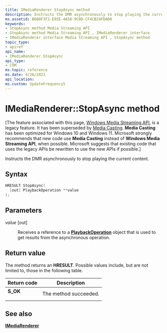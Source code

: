 ```yaml
---
title: IMediaRenderer StopAsync method
description: Instructs the DMR asynchronously to stop playing the current content. | IMediaRenderer StopAsync method
ms.assetid: B6B0F3F2-E95E-4A58-9CBD-CF4CB24FDAD0
keywords:
- StopAsync method Media Streaming API
- StopAsync method Media Streaming API , IMediaRenderer interface
- IMediaRenderer interface Media Streaming API , StopAsync method
topic_type:
- apiref
api_name:
- IMediaRenderer.StopAsync
api_type:
- COM
ms.topic: reference
ms.date: 4/26/2023
api_location: 
ms.custom: UpdateFrequency5
---
```


# IMediaRenderer::StopAsync method

\[The feature associated with this page, [Windows Media Streaming API](/windows/win32/mediastreaming/media-streaming-api-portal), is a legacy feature. It has been superseded by [Media Casting](/windows/uwp/audio-video-camera/media-casting). **Media Casting** has been optimized for Windows 10 and Windows 11. Microsoft strongly recommends that new code use **Media Casting** instead of **Windows Media Streaming API**, when possible. Microsoft suggests that existing code that uses the legacy APIs be rewritten to use the new APIs if possible.\]

Instructs the DMR asynchronously to stop playing the current content.

## Syntax


```C++
HRESULT StopAsync(
  [out] PlaybackOperation **value
);
```



## Parameters

<dl> <dt>

*value* \[out\]
</dt> <dd>

Receives a reference to a [**PlaybackOperation**](playbackoperation.md) object that is used to get results from the asynchronous operation.

</dd> </dl>

## Return value

The method returns an **HRESULT**. Possible values include, but are not limited to, those in the following table.



| Return code                                                                          | Description                      |
|--------------------------------------------------------------------------------------|----------------------------------|
| <dl> <dt>**S\_OK**</dt> </dl> | The method succeeded.<br/> |



 

## See also

<dl> <dt>

[**IMediaRenderer**](imediarenderer.md)
</dt> </dl>

 

 





